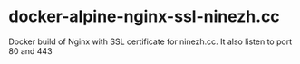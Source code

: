 # docker-alpine-nginx-ssl-ninezh.cc
Docker build of Nginx with SSL certificate for ninezh.cc. It also listen to port 80 and 443
